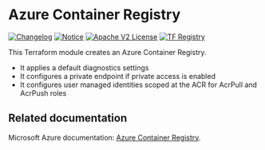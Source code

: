 # Azure Container Registry
[![Changelog](https://img.shields.io/badge/changelog-release-green.svg)](CHANGELOG.md) [![Notice](https://img.shields.io/badge/notice-copyright-yellow.svg)](NOTICE) [![Apache V2 License](https://img.shields.io/badge/license-Apache%20V2-orange.svg)](LICENSE) [![TF Registry](https://img.shields.io/badge/terraform-registry-blue.svg)](https://registry.terraform.io/modules/)

This Terraform module creates an Azure Container Registry.

  - It applies a default diagnostics settings  
  - It configures a private endpoint if private access is enabled
  - It configures user managed identities scoped at the ACR for AcrPull and AcrPush roles 

<!-- BEGIN_TF_DOCS -->
<!-- END_TF_DOCS -->

## Related documentation

Microsoft Azure documentation: [Azure Container Registry](https://docs.microsoft.com/en-us/azure/container-registry/).
